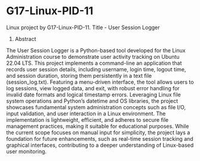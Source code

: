 # G17-Linux-PID-11
Linux project by G17-Linux-PID-11. Title - User Session Logger

1. Abstract 
 
The User Session Logger is a Python-based tool developed for the Linux Administration course to 
demonstrate user activity tracking on Ubuntu 22.04 LTS. This project implements a command-line an 
application that records user session details, including username, login time, logout time, and session duration, 
storing them persistently in a text file (session_log.txt). Featuring a menu-driven interface, the tool allows users 
to log sessions, view logged data, and exit, with robust error handling for invalid date formats and logical 
timestamp errors. Leveraging Linux file system operations and Python’s datetime and OS libraries, the project 
showcases fundamental system administration concepts such as file I/O, input validation, and user interaction in 
a Linux environment. The implementation is lightweight, efficient, and adheres to secure file management 
practices, making it suitable for educational purposes. While the current scope focuses on manual input for 
simplicity, the project lays a foundation for future enhancements, such as real-time session tracking and 
graphical interfaces, contributing to a deeper understanding of Linux-based user monitoring. 
